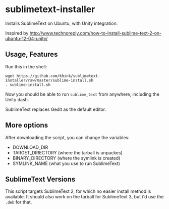 sublimetext-installer
=====================

Installs SublimeText on Ubuntu, with Unity integration.

Inspired by http://www.technoreply.com/how-to-install-sublime-text-2-on-ubuntu-12-04-unity/


Usage, Features
---------------

Run this in the shell:

    wget https://github.com/khink/sublimetext-installer/raw/master/sublime-install.sh
    . sublime-install.sh

Now you should be able to run ``sublime_text`` from anywhere, including the Unity dash.

SublimeText replaces Gedit as the default editor.


More options
------------

After downloading the script, you can change the variables:
- DOWNLOAD_DIR
- TARGET_DIRECTORY (where the tarball is unpackes)
- BINARY_DIRECTORY (where the symlink is created)
- SYMLINK_NAME (what you use to run SublimeText)


SublimeText Versions
--------------------

This script targets SublimeText 2, for which no easier install method is available.
It should also work on the tarball for SublimeText 3, but i'd use the ``.deb`` for that.
